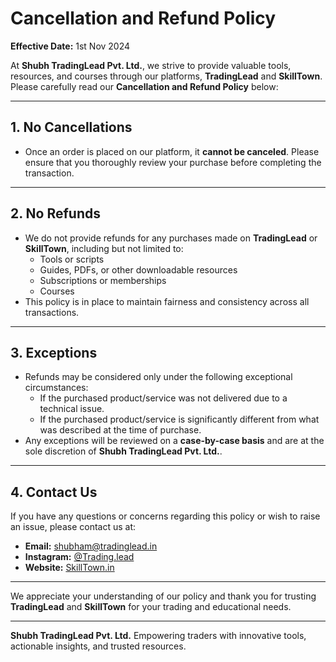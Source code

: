 # Cancellation and Refund Policy

**Effective Date:** 1st Nov 2024

At **Shubh TradingLead Pvt. Ltd.**, we strive to provide valuable tools, resources, and courses through our platforms, **TradingLead** and **SkillTown**. Please carefully read our **Cancellation and Refund Policy** below:

---

## **1. No Cancellations**
- Once an order is placed on our platform, it **cannot be canceled**. Please ensure that you thoroughly review your purchase before completing the transaction.

---

## **2. No Refunds**
- We do not provide refunds for any purchases made on **TradingLead** or **SkillTown**, including but not limited to:
  - Tools or scripts
  - Guides, PDFs, or other downloadable resources
  - Subscriptions or memberships
  - Courses
- This policy is in place to maintain fairness and consistency across all transactions.

---

## **3. Exceptions**
- Refunds may be considered only under the following exceptional circumstances:
  - If the purchased product/service was not delivered due to a technical issue.
  - If the purchased product/service is significantly different from what was described at the time of purchase.
- Any exceptions will be reviewed on a **case-by-case basis** and are at the sole discretion of **Shubh TradingLead Pvt. Ltd.**.

---

## **4. Contact Us**
If you have any questions or concerns regarding this policy or wish to raise an issue, please contact us at:
- **Email:** [shubham@tradinglead.in](mailto:shubham@tradinglead.in)
- **Instagram:** [@Trading.lead](https://instagram.com/trading.lead)
- **Website:** [SkillTown.in](https://skilltown.in)

---

We appreciate your understanding of our policy and thank you for trusting **TradingLead** and **SkillTown** for your trading and educational needs.

---

**Shubh TradingLead Pvt. Ltd.**
Empowering traders with innovative tools, actionable insights, and trusted resources.
